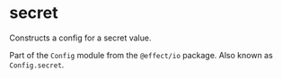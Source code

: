 # secret

Constructs a config for a secret value.

Part of the `Config` module from the `@effect/io` package. Also known as `Config.secret`.
